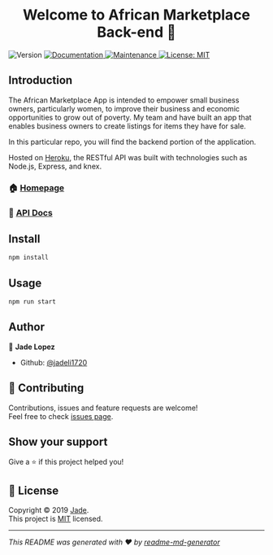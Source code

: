<h1 align="center">Welcome to African Marketplace Back-end 👋</h1>
<p>
  <img alt="Version" src="https://img.shields.io/badge/version-1.0.0-blue.svg?cacheSeconds=2592000" />
  <a href="https://documenter.getpostman.com/view/8666652/SVn3ruoH" target="_blank">
    <img alt="Documentation" src="https://img.shields.io/badge/documentation-yes-brightgreen.svg" />
  </a>
  <a href="https://github.com/Build-week-African-Marketplace/Back-End/graphs/commit-activity" target="_blank">
    <img alt="Maintenance" src="https://img.shields.io/badge/Maintained%3F-yes-green.svg" />
  </a>
  <a href="https://github.com/Build-week-African-Marketplace/Back-End/blob/master/LICENSE" target="_blank">
    <img alt="License: MIT" src="https://img.shields.io/badge/License-MmittT-yellow.svg" />
  </a>
</p>


## Introduction

 The African Marketplace App is intended to empower small business owners, particularly women, to improve their business and economic opportunities to grow out of poverty. My team and have built an app that enables business owners to create listings for items they have for sale. 

 In this particular repo, you will find the backend portion of the application.

 Hosted on [Heroku](https://africanmarket.herokuapp.com/), the RESTful API was built with technologies such as Node.js, Express, and knex.


### 🏠 [Homepage](https://github.com/Build-week-African-Marketplace/Back-End#readme)
### 📄 [API Docs](https://documenter.getpostman.com/view/8666652/SVn3ruoH)


## Install

```sh
npm install
```

## Usage

```sh
npm run start
```


## Author

👤 **Jade Lopez**

* Github: [@jadeli1720](https://github.com/jadeli1720)

## 🤝 Contributing

Contributions, issues and feature requests are welcome!<br />Feel free to check [issues page](https://github.com/Build-week-African-Marketplace/Back-End/issues).

## Show your support

Give a ⭐️ if this project helped you!

## 📝 License

Copyright © 2019 [Jade](https://github.com/jadeli1720).<br />
This project is [MIT](https://github.com/Build-week-African-Marketplace/Back-End/blob/master/LICENSE) licensed.

***
_This README was generated with ❤️ by [readme-md-generator](https://github.com/kefranabg/readme-md-generator)_
